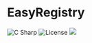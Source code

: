 # EasyRegistry
 <img alt="C Sharp" src="https://img.shields.io/badge/C%23-9.0-brightgreen?logo=csharp&logoColor=239120">
 <img alt="License" src="https://img.shields.io/badge/license-MIT-brightgreen">

 <img src="https://img.shields.io/badge/Frame-Hexo-blue&?logoColor=violet">
